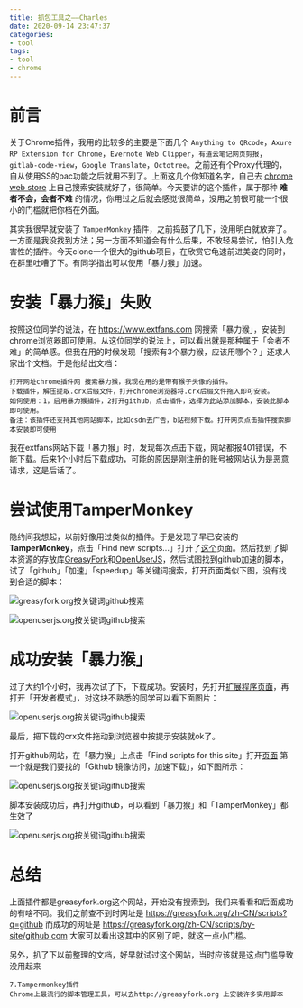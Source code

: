 ```yaml
---
title: 抓包工具之——Charles
date: 2020-09-14 23:47:37
categories:
- tool
tags:
- tool
- chrome
---
```


# 前言

关于Chrome插件，我用的比较多的主要是下面几个 ``Anything to QRcode``，``Axure RP Extension for Chrome``，``Evernote Web Clipper``，``有道云笔记网页剪报``，``gitlab-code-view``，``Google Translate``，``Octotree``。之前还有个Proxy代理的，自从使用SS的pac功能之后就用不到了。上面这几个你知道名字，自己去 [chrome web store](https://chrome.google.com/webstore/category/extensions?hl=en-US>) 上自己搜索安装就好了，很简单。今天要讲的这个插件，属于那种 **难者不会，会者不难** 的情况，你用过之后就会感觉很简单，没用之前很可能一个很小的门槛就把你档在外面。

<!--more-->

其实我很早就安装了 ``TamperMonkey`` 插件，之前捣鼓了几下，没用明白就放弃了。一方面是我没找到方法；另一方面不知道会有什么后果，不敢轻易尝试，怕引入危害性的插件。今天clone一个很大的github项目，在欣赏它龟速前进美姿的同时，在群里吐嘈了下。有同学指出可以使用「暴力猴」加速。

# 安装「暴力猴」失败

按照这位同学的说法，在 https://www.extfans.com 网搜索「暴力猴」，安装到chrome浏览器即可使用。从这位同学的说法上，可以看出就是那种属于「会者不难」的简单感。但我在用的时候发现「搜索有3个暴力猴，应该用哪个？」还求人家出个文档。于是他给出文档：

```
打开网址chrome插件网 搜索暴力猴，我现在用的是带有猴子头像的插件。
下载插件，解压提取.crx后缀文件，打开chrome浏览器将.crx后缀文件拖入即可安装。
如何使用：1，启用暴力猴插件，2打开github，点击插件，选择为此站添加脚本，安装此脚本即可使用。
备注：该插件还支持其他网站脚本，比如csdn去广告，b站视频下载。打开网页点击插件搜索脚本安装即可使用
```

我在extfans网站下载「暴力猴」时，发现每次点击下载，网站都报401错误，不能下载。后来1个小时后下载成功，可能的原因是刚注册的账号被网站认为是恶意请求，这是后话了。

# 尝试使用TamperMonkey

隐约间我想起，以前好像用过类似的插件。于是发现了早已安装的 **TamperMonkey**，点击「Find new scripts...」打开了[这个](https://www.tampermonkey.net/scripts.php)页面。然后找到了脚本资源的存放库[GreasyFork](https://greasyfork.org/)和[OpenUserJS](https://openuserjs.org/)，然后试图找到github加速的脚本，试了「github」「加速」「speedup」等关键词搜索，打开页面类似下图，没有找到合适的脚本：

![greasyfork.org按关键词github搜索](/images/chromes/plugin_tampermonkey1.png)

![openuserjs.org按关键词github搜索](/images/chromes/plugin_tampermonkey2.png)

# 成功安装「暴力猴」

过了大约1个小时，我再次试了下，下载成功。安装时，先打开[扩展程序页面](chrome://extensions/)，再打开「开发者模式」，对这块不熟悉的同学可以看下面图片：

![openuserjs.org按关键词github搜索](/images/chromes/plugin_tampermonkey3.png)

最后，把下载的crx文件拖动到浏览器中按提示安装就ok了。

打开github网站，在「暴力猴」上点击「Find scripts for this site」打开[页面](https://greasyfork.org/zh-CN/scripts/by-site/github.com) 第一个就是我们要找的「Github 镜像访问，加速下载」，如下图所示：

![openuserjs.org按关键词github搜索](/images/chromes/plugin_tampermonkey4.png)

脚本安装成功后，再打开github，可以看到「暴力猴」和「TamperMonkey」都生效了

![openuserjs.org按关键词github搜索](/images/chromes/plugin_tampermonkey5.png)

# 总结

上面插件都是greasyfork.org这个网站，开始没有搜索到，我们来看看和后面成功的有啥不同。我们之前查不到时网址是 https://greasyfork.org/zh-CN/scripts?q=github 而成功的网址是 https://greasyfork.org/zh-CN/scripts/by-site/github.com 大家可以看出这其中的区别了吧，就这一点小门槛。


另外，扒了下以前整理的文档，好早就试过这个网站，当时应该就是这点门槛导致没用起来

```
7.Tampermonkey插件
Chrome上最流行的脚本管理工具，可以去http://greasyfork.org 上安装许多实用脚本
```















